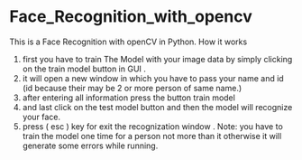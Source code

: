 # Face_Recognition_with_opencv
This is a Face Recognition with openCV in Python. 
How it works 
1. first you have to train The Model with your image data by simply clicking on the train model button in GUI . 
2. it will open a new window in which you have to pass your name and id (id because their may be 2 or more person of same name.) 
3. after entering all information press the button train model
4. and last click on the test model button and then the model will recognize your face. 
5. press ( esc ) key for exit the recognization window . Note: you have to train the model one time for a person not more than it otherwise it will generate some errors while running.    
